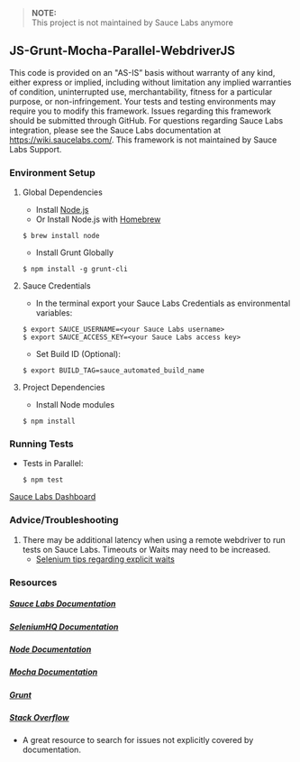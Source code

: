 >**NOTE:<br/>**
> This project is not maintained by Sauce Labs anymore

## JS-Grunt-Mocha-Parallel-WebdriverJS

This code is provided on an "AS-IS” basis without warranty of any kind, either express or implied, including without limitation any implied warranties of condition, uninterrupted use, merchantability, fitness for a particular purpose, or non-infringement. Your tests and testing environments may require you to modify this framework. Issues regarding this framework should be submitted through GitHub. For questions regarding Sauce Labs integration, please see the Sauce Labs documentation at https://wiki.saucelabs.com/. This framework is not maintained by Sauce Labs Support.

### Environment Setup

1. Global Dependencies
    * Install [Node.js](https://nodejs.org/en/)
    * Or Install Node.js with [Homebrew](http://brew.sh/)
    ```
    $ brew install node
    ```
    * Install Grunt Globally
    ```
    $ npm install -g grunt-cli
    ```
2. Sauce Credentials
    * In the terminal export your Sauce Labs Credentials as environmental variables:
    ```
    $ export SAUCE_USERNAME=<your Sauce Labs username>
	$ export SAUCE_ACCESS_KEY=<your Sauce Labs access key>
    ```
    * Set Build ID (Optional):
    ```
    $ export BUILD_TAG=sauce_automated_build_name
    ```

3. Project Dependencies
	* Install Node modules
	```
	$ npm install
	```

### Running Tests

* Tests in Parallel:
	```
	$ npm test
	```

[Sauce Labs Dashboard](https://saucelabs.com/beta/dashboard/)

### Advice/Troubleshooting

1. There may be additional latency when using a remote webdriver to run tests on Sauce Labs. Timeouts or Waits may need to be increased.
    * [Selenium tips regarding explicit waits](https://wiki.saucelabs.com/display/DOCS/Best+Practice%3A+Use+Explicit+Waits)

### Resources
##### [Sauce Labs Documentation](https://wiki.saucelabs.com/)

##### [SeleniumHQ Documentation](http://www.seleniumhq.org/docs/)

##### [Node Documentation](https://nodejs.org/en/docs/)

##### [Mocha Documentation](https://mochajs.org/)

##### [Grunt ](http://gruntjs.com/getting-started)

##### [Stack Overflow](http://stackoverflow.com/)
* A great resource to search for issues not explicitly covered by documentation.

